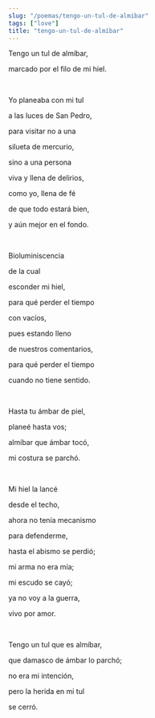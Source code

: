 ```yaml
---
slug: "/poemas/tengo-un-tul-de-almibar"
tags: ["love"]
title: "tengo-un-tul-de-almíbar"
---
```

Tengo un tul de almíbar,

marcado por el filo de mi hiel.

&nbsp;

Yo planeaba con mi tul

a las luces de San Pedro,

para visitar no a una

silueta de mercurio,

sino a una persona

viva y llena de delirios,

como yo, llena de fé

de que todo estará bien,

y aún mejor en el fondo.

&nbsp;

Bioluminiscencia

de la cual

esconder mi hiel,

para qué perder el tiempo

con vacíos,

pues estando lleno

de nuestros comentarios,

para qué perder el tiempo

cuando no tiene sentido.

&nbsp;

Hasta tu ámbar de piel,

planeé hasta vos;

almíbar que ámbar tocó,

mi costura se parchó.

&nbsp;

Mi hiel la lancé

desde el techo,

ahora no tenía mecanismo

para defenderme,

hasta el abismo se perdió;

mi arma no era mía;

mi escudo se cayó;

ya no voy a la guerra,

vivo por amor.

&nbsp;

Tengo un tul que es almíbar,

que damasco de ámbar lo parchó;

no era mi intención,

pero la herida en mi tul

se cerró.